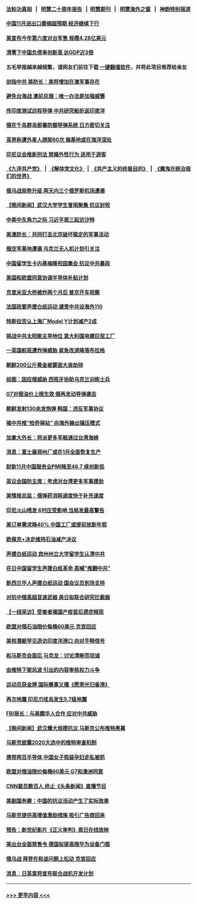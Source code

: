 #### [法轮功真相](https://github.com/gfw-breaker/truth/blob/master/README.md?t=0) &nbsp;&nbsp;|&nbsp;&nbsp; [明慧二十周年报告](https://github.com/gfw-breaker/mh-reports/blob/master/README.md?t=0) &nbsp;&nbsp;|&nbsp;&nbsp;[明慧期刊](https://github.com/gfw-breaker/mh-qikan) &nbsp;&nbsp;|&nbsp;&nbsp; [明慧海外之窗](https://github.com/gfw-breaker/mh-news/blob/master/README.md?t=0) &nbsp;&nbsp;|&nbsp;&nbsp; [神韵特别报道](https://github.com/gfw-breaker/mh-news/blob/master/shenyun.md?t=0)
#### [中国11月进出口萎缩超预期 经济继续下行](../pages/nsc418/n13880013.md?t=12072201) 
#### [美宣布今年第六度对台军售 规模4.28亿美元](../pages/nsc418/n13879921.md?t=12072201) 
#### [清零下中国负债率创新高 达GDP近3倍](../pages/nsc418/n13879828.md?t=12072201) 
#### 五毛举报越来越频繁，请网友们前往下载 [一键翻墙软件](https://github.com/gfw-breaker/ssr-accounts)，并将此项目推荐给亲友
#### [剑指中共 美防长：美将增加在澳军事存在](../pages/nsc418/n13879619.md?t=12072201) 
#### [避免台海战 澳前总理：唯一办法是加强威慑](../pages/nsc418/n13879719.md?t=12072201) 
#### [传印度测试远程导弹 中共研究船折返印度洋](../pages/nsc418/n13879630.md?t=12072201) 
#### [俄在千岛群岛部署防御导弹系统 日方密切关注](../pages/nsc418/n13879587.md?t=12072201) 
#### [英男称遭外星人绑架60次 揭基地或在海洋深处](../pages/nsc418/n13879288.md?t=12072201) 
#### [印尼议会推新刑法 禁婚外性行为 适用于游客](../pages/nsc418/n13879584.md?t=12072201) 
#### [《九评共产党》](https://github.com/begood0513/9ping.md/blob/master/README.md) &nbsp;|&nbsp; [《解体党文化》](../../../../jtdwh.md/blob/master/README.md)  &nbsp;|&nbsp; [《共产主义的终极目的》](../../../../gczydzjmd.md/blob/master/README.md) &nbsp;|&nbsp; [《魔鬼在统治我们的世界》](../../../../mgztzwmdsj.md/blob/master/README.md) 
#### [俄乌战局势升级 两天内三个俄罗斯机场遭袭](../pages/nsc418/n13879596.md?t=12072201) 
#### [【晚间新闻】武汉大学学生冒雨聚集 抗议封校](../pages/nsc418/n13879545.md?t=12072201) 
#### [中美中东角力之际 习近平周三起访沙特](../pages/nsc418/n13879110.md?t=12072201) 
#### [美澳防长：共同打击北京破坏稳定的军事活动](../pages/nsc418/n13879387.md?t=12072201) 
#### [俄空军基地遭袭 乌克兰无人机计划引关注](../pages/nsc418/n13879301.md?t=12072201) 
#### [中国留学生卡内基梅隆校园集会 抗议中共暴政](../pages/nsc418/n13878453.md?t=12072201) 
#### [美国和欧盟同意协调半导体补贴计划](../pages/nsc418/n13879188.md?t=12072201) 
#### [克里米亚大桥被炸两个月后 普京开车视察](../pages/nsc418/n13879108.md?t=12072201) 
#### [法国政要声援白纸运动 谴责中共设海外110](../pages/nsc418/n13879109.md?t=12072201) 
#### [特斯拉否认上海厂Model Y计划减产2成](../pages/nsc418/n13879089.md?t=12072201) 
#### [挑战中共太阳能主导地位 意大利国电建巨型工厂](../pages/nsc418/n13879055.md?t=12072201) 
#### [一英国航班遭炸弹威胁 紧急改道降落布拉格](../pages/nsc418/n13879092.md?t=12072201) 
#### [朝鲜200公斤黄金被蒙面大盗劫持](../pages/nsc418/n13879093.md?t=12072201) 
#### [组图：因应俄威胁 西班牙协助乌克兰训练士兵](../pages/nsc418/n13878956.md?t=12072201) 
#### [G7对俄油价上限生效 俄再发动导弹袭击](../pages/nsc418/n13878968.md?t=12072201) 
#### [朝鲜发射130余发炮弹 韩国：违反军事协议](../pages/nsc418/n13879048.md?t=12072201) 
#### [揭中共推“检侨驿站” 向海外输出镇压模式](../pages/nsc418/n13878090.md?t=12072201) 
#### [加拿大外长：将派更多军舰通过台湾海峡](../pages/nsc418/n13878860.md?t=12072201) 
#### [消息：富士康郑州厂或在1月全面恢复生产](../pages/nsc418/n13878800.md?t=12072201) 
#### [财新11月中国服务业PMI降至46.7 续创新低](../pages/nsc418/n13878711.md?t=12072201) 
#### [英议会国防主席：考虑对台湾更多军事援助](../pages/nsc418/n13878642.md?t=12072201) 
#### [美情报总监：俄弹药消耗速度快于补充速度](../pages/nsc418/n13878582.md?t=12072201) 
#### [印尼火山喷发 6村庄受影响 当局发最高警告](../pages/nsc418/n13878551.md?t=12072201) 
#### [美订单需求降40% 中国工厂或提前放新年假](../pages/nsc418/n13878498.md?t=12072201) 
#### [欧佩克+决定维持石油减产决议](../pages/nsc418/n13878445.md?t=12072201) 
#### [声援白纸运动 宾州州立大学留学生认清中共](../pages/nsc418/n13878143.md?t=12072201) 
#### [在日中国留学生声援白纸革命 高喊“推翻中共”](../pages/nsc418/n13878164.md?t=12072201) 
#### [新西兰华人声援白纸运动 国会议员到场支持](../pages/nsc418/n13878098.md?t=12072201) 
#### [对抗中俄高超音速武器 美日拟联合研究拦截器](../pages/nsc418/n13878095.md?t=12072201) 
#### [【一线采访】受害者揭国产疫苗后遗症频现](../pages/nsc418/n13877939.md?t=12072201) 
#### [欧盟对俄石油限价每桶60美元 克宫回应](../pages/nsc418/n13878052.md?t=12072201) 
#### [美核潜艇罕见造访印度洋港口 向对手释信号](../pages/nsc418/n13878029.md?t=12072201) 
#### [和马斯克会面后 马克龙：讨论清晰而坦诚](../pages/nsc418/n13877961.md?t=12072201) 
#### [由推特下架风波 引出的内容审核权力斗争](../pages/nsc418/n13878019.md?t=12072201) 
#### [运动员获金牌 国际赛事又播《愿荣光归香港》](../pages/nsc418/n13877945.md?t=12072201) 
#### [再次地震 印尼爪哇岛发生5.7级地震](../pages/nsc418/n13877944.md?t=12072201) 
#### [FBI局长：与美籍华人合作 应对中共威胁](../pages/nsc418/n13877934.md?t=12072201) 
#### [【晚间新闻】武汉爆大规模抗议 马斯克公布推特黑幕](../pages/nsc418/n13877931.md?t=12072201) 
#### [马斯克披露2020大选中的推特审查机制](../pages/nsc418/n13877927.md?t=12072201) 
#### [携带两百半导体 中国女子假装孕妇走私被抓](../pages/nsc418/n13877878.md?t=12072201) 
#### [欧盟对俄油限价每桶60美元 G7和澳洲同意](../pages/nsc418/n13877760.md?t=12072201) 
#### [CNN裁员数百人 终止《头条新闻》直播节目](../pages/nsc418/n13877643.md?t=12072201) 
#### [美副国务卿：中国的抗议活动产生了实际效果](../pages/nsc418/n13877653.md?t=12072201) 
#### [马斯克提供高增值激励措施 吸引广告商回来](../pages/nsc418/n13877597.md?t=12072201) 
#### [预告：新世纪影片《正义审判》周日在线放映](../pages/nsc418/n13877631.md?t=12072201) 
#### [美出台全面禁售令 德国拟提高限华为设备门槛](../pages/nsc418/n13877585.md?t=12072201) 
#### [俄乌战 拜登在和谈问题上松动 克宫回应](../pages/nsc418/n13877463.md?t=12072201) 
#### [消息：日英意将宣布联合战机开发计划](../pages/nsc418/n13877377.md?t=12072201) 

----
#### [ >>> 更早内容 <<< ](../indexes/nsc418-earlier.md)
